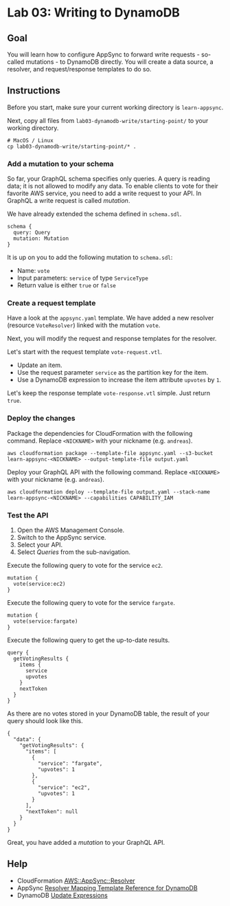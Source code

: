 # Lab 03: Writing to DynamoDB

## Goal

You will learn how to configure AppSync to forward write requests - so-called mutations - to DynamoDB directly. You will create a data source, a resolver, and request/response templates to do so.

## Instructions

Before you start, make sure your current working directory is  `learn-appsync`.

Next, copy all files from `lab03-dynamodb-write/starting-point/`  to your working directory.

```
# MacOS / Linux
cp lab03-dynamodb-write/starting-point/* .
```

### Add a mutation to your schema

So far, your GraphQL schema specifies only queries. A query is reading data; it is not allowed to modify any data. To enable clients to vote for their favorite AWS service, you need to add a write request to your API. In GraphQL a write request is called *mutation*.

We have already extended the schema defined in `schema.sdl`.

```
schema {
  query: Query
  mutation: Mutation
}
```

It is up on you to add the following mutation to `schema.sdl`:

* Name: `vote`
* Input parameters: `service` of type `ServiceType`
* Return value is either `true` or `false`


### Create a request template

Have a look at the `appsync.yaml` template. We have added a new resolver (resource `VoteResolver`) linked with the mutation `vote`.

Next, you will modify the request and response templates for the resolver.

Let's start with the request template `vote-request.vtl`.

* Update an item.
* Use the request parameter `service` as the partition key for the item.
* Use a DynamoDB expression to increase the item attribute `upvotes` by `1`.

Let's keep the response template `vote-response.vtl` simple. Just return `true`.

### Deploy the changes

Package the dependencies for CloudFormation with the following command. Replace `<NICKNAME>` with your nickname (e.g. `andreas`).

```
aws cloudformation package --template-file appsync.yaml --s3-bucket learn-appsync-<NICKNAME> --output-template-file output.yaml
```

Deploy your GraphQL API with the following command. Replace `<NICKNAME>` with your nickname (e.g. `andreas`).

```
aws cloudformation deploy --template-file output.yaml --stack-name learn-appsync-<NICKNAME> --capabilities CAPABILITY_IAM
```

### Test the API

1. Open the AWS Management Console.
1. Switch to the AppSync service.
1. Select your API.
1. Select *Queries* from the sub-navigation.


Execute the following query to vote for the service `ec2`.

```
mutation {
  vote(service:ec2) 
}
```

Execute the following query to vote for the service `fargate`.

```
mutation {
  vote(service:fargate) 
}
```

Execute the following query to get the up-to-date results.


```
query {
  getVotingResults {
    items {
      service
      upvotes
    }
    nextToken
  }
}
```

As there are no votes stored in your DynamoDB table, the result of your query should look like this.

```
{
  "data": {
    "getVotingResults": {
      "items": [
        {
          "service": "fargate",
          "upvotes": 1
        },
        {
          "service": "ec2",
          "upvotes": 1
        }
      ],
      "nextToken": null
    }
  }
}
```

Great, you have added a *mutation* to your GraphQL API.

## Help

* CloudFormation [AWS::AppSync::Resolver](https://docs.aws.amazon.com/AWSCloudFormation/latest/UserGuide/aws-resource-appsync-resolver.html)
* AppSync [Resolver Mapping Template Reference for DynamoDB](https://docs.aws.amazon.com/appsync/latest/devguide/resolver-mapping-template-reference-dynamodb.html)
* DynamoDB [Update Expressions](https://docs.aws.amazon.com/amazondynamodb/latest/developerguide/Expressions.UpdateExpressions.html)
